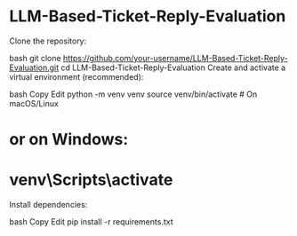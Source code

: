 # LLM-Based-Ticket-Reply-Evaluation

Clone the repository:

bash
git clone https://github.com/your-username/LLM-Based-Ticket-Reply-Evaluation.git
cd LLM-Based-Ticket-Reply-Evaluation
Create and activate a virtual environment (recommended):

bash
Copy
Edit
python -m venv venv
source venv/bin/activate  # On macOS/Linux
# or on Windows:
# venv\Scripts\activate
Install dependencies:

bash
Copy
Edit
pip install -r requirements.txt